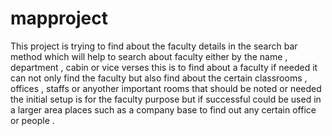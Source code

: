# mapproject
This project is trying to find about the faculty details in the search bar method which will help to search about faculty either by the name , department , cabin or vice verses 
this is to find about a faculty if needed 
it can not only find the faculty but also find about the certain classrooms , offices , staffs or anyother important rooms that should be noted or needed  
the initial setup is for the faculty purpose but if successful could be used in a larger area places such as a company base to find out any certain office or people . 
